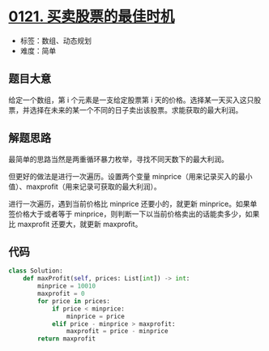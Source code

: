 # [0121. 买卖股票的最佳时机](https://leetcode-cn.com/problems/best-time-to-buy-and-sell-stock/)

- 标签：数组、动态规划
- 难度：简单

## 题目大意

给定一个数组，第 i 个元素是一支给定股票第 i 天的价格。选择某一天买入这只股票，并选择在未来的某一个不同的日子卖出该股票。求能获取的最大利润。

## 解题思路

最简单的思路当然是两重循环暴力枚举，寻找不同天数下的最大利润。

但更好的做法是进行一次遍历。设置两个变量 minprice（用来记录买入的最小值）、maxprofit（用来记录可获取的最大利润）。

进行一次遍历，遇到当前价格比 minprice 还要小的，就更新 minprice。如果单签价格大于或者等于 minprice，则判断一下以当前价格卖出的话能卖多少，如果比 maxprofit 还要大，就更新 maxprofit。

## 代码

```Python
class Solution:
    def maxProfit(self, prices: List[int]) -> int:
        minprice = 10010
        maxprofit = 0
        for price in prices:
            if price < minprice:
                minprice = price
            elif price - minprice > maxprofit:
                maxprofit = price - minprice
        return maxprofit
```

